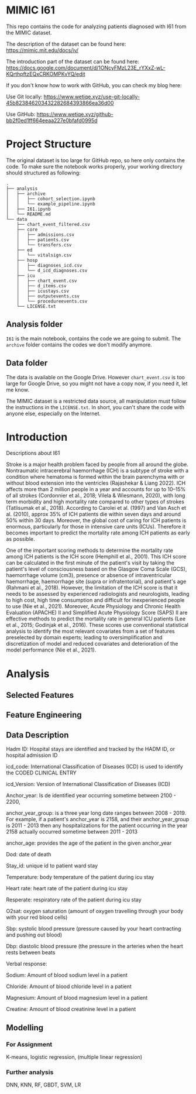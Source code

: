 # MIMIC I61
This repo contains the code for analyzing patients diagnosed with I61 from the MIMIC dataset.

The description of the dataset can be found here: https://mimic.mit.edu/docs/iv/

The introduction part of the dataset can be found here: https://docs.google.com/document/d/1ONcyFMzL23E_rYXxZ-wL-KQrthpftzEQxCRKOMPKvYQ/edit

If you don't know how to work with GitHub, you can check my blog here:

Use Git locally: https://www.wetiqe.xyz/use-git-locally-45b823846203432282684393866ea36d00

Use GitHub: https://www.wetiqe.xyz/github-bb2f0ed1ff664eeaa227e0bfafd0995d

# Project Structure
The original dataset is too large for GitHub repo, so here only contains the code. To make sure the notebook works properly, your working directory should structured as following:
```
.
├── analysis
│   ├── archive
│   │   ├── cohort_selection.ipynb
│   │   └── example_pipeline.ipynb
│   ├── I61.ipynb
│   └── README.md
└── data
    ├── chart_event_filtered.csv
    ├── core
    │   ├── admissions.csv
    │   ├── patients.csv
    │   └── transfers.csv
    ├── ed
    │   └── vitalsign.csv
    ├── hosp
    │   ├── diagnoses_icd.csv
    │   └── d_icd_diagnoses.csv
    ├── icu
    │   ├── chart_event.csv
    │   ├── d_items.csv
    │   ├── icustays.csv
    │   ├── outputevents.csv
    │   └── procedureevents.csv
    └── LICENSE.txt

```

## Analysis folder
`I61` is the main notebook, contains the code we are going to submit. 
The `archive` folder contains the codes we don't modify anymore.

## Data folder
The data is available on the Google Drive. However `chart_event.csv` is too large for Google Drive, so you might not have a copy now, if you need it, let me know. 

The MIMIC dataset is a restricted data source,  all manipulation must follow the instructions in the `LICENSE.txt`. In short, you can't share the code with anyone else, especially on the Internet. 

# Introduction

Descriptions about I61

Stroke is a major health problem faced by people from all around the globe. Nontraumatic intracerebral haemorrhage (ICH) is a subtype of stroke with a condition where hematoma is formed within the brain parenchyma with or without blood extension into the ventricles (Rajashekar & Liang 2022). ICH affects more than 2 million people in a year and accounts for up to 10–15% of all strokes (Cordonnier et al., 2018; Vilela & Wiesmann, 2020), with long term morbidity and high mortality rate compared to other types of strokes (Tatlisumak et al., 2018). According to Carolei et al. (1997) and Van Asch et al. (2010), approx 35% of ICH patients die within seven days and around 50% within 30 days. Moreover, the global cost of caring for ICH patients is enormous, particularly for those in intensive care units (ICUs). Therefore it becomes important to predict the mortality rate among ICH patients as early as possible.

One of the important scoring methods to determine the mortality rate among ICH patients is the ICH score (Hemphill et al., 2001). This ICH score can be calculated in the first minute of the patient's visit by taking the patient's level of consciousness based on the Glasgow Coma Scale (GCS), haemorrhage volume (cm3), presence or absence of intraventricular haemorrhage, haemorrhage site (supra or infratentorial), and patient's age (Rahmani et al., 2018). However, the limitation of the ICH score is that it needs to be assessed by experienced radiologists and neurologists, leading to high cost, high time consumption and difficult for inexperienced people to use (Nie et al., 2021). Moreover, Acute Physiology and Chronic Health Evaluation (APACHE) II and Simplified Acute Physiology Score (SAPS) II are effective methods to predict the mortality rate in general ICU patients (Lee et al., 2015; Godinjak et al., 2016). These scores use conventional statistical analysis to identify the most relevant covariates from a set of features preselected by domain experts; leading to oversimplification and discretization of model and reduced covariates and deterioration of the model performance (Nie et al., 2021).

# Analysis

## Selected Features

## Feature Engineering

## Data Description
Hadm ID: Hospital stays are identified and tracked by the HADM ID, or hospital admission ID

icd_code: International Classification of Diseases (ICD) is used to identify the CODED CLINICAL ENTRY

icd_Version: Version of International Classification of Diseases (ICD)

Anchor_year: Is de identified year occurring sometime between 2100 - 2200, 

anchor_year_group: is a three year long date ranges between 2008 - 2019. For example, if a patient's anchor_year is 2158, and their anchor_year_group is 2011 - 2013 then any hospitalizations for the patient occurring in the year 2158 actually occurred sometime between 2011 - 2013

anchor_age: provides the age of the patient in the given anchor_year

Dod: date of death

Stay_id: unique id to patient ward stay

Temperature: body temperature of the patient during icu stay

Heart rate: heart rate of the patient during icu stay

Resperate: respiratory rate of the patient during icu stay

O2sat: oxygen saturation (amount of oxygen travelling through your body with your red blood cells)

Sbp: systolic blood pressure (pressure caused by your heart contracting and pushing out blood)

Dbp: diastolic blood pressure (the pressure in the arteries when the heart rests between beats

Verbal response:

Sodium: Amount of blood sodium level in a patient

Chloride: Amount of blood chloride level in a patient

Magnesium: Amount of blood magnesium level in a patient

Creatine: Amount of blood creatinine level in a patient

## Modelling
### For Assignment
K-means, logistic regression, (multiple linear regression)

### Further analysis
DNN, KNN, RF, GBDT, SVM, LR 






 
